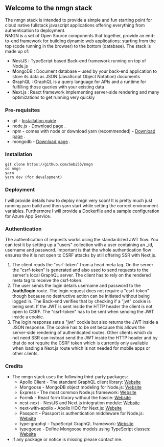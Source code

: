 ## Welcome to the nmgn stack

The nmgn stack is intended to provide a simple and fun starting point for cloud native fullstack javascript applications offering everything from authentication to deployment.   
NMGN is a set of Open Source components that together, provide an end-to-end framework for building dynamic web applications; starting from the top (code running in the browser) to the bottom (database). The stack is made up of:

- **N**estJS : TypeScript based Back-end framework running on top of Node.js
- **M**ongoDB : Document database – used by your back-end application to store its data as JSON (JavaScript Object Notation) documents
- **G**raphQL : GraphQL is a query language for APIs and a runtime for fulfilling those queries with your existing data
- **N**ext.js : React framework implementing server-side rendering and many optimizations to get running very quickly

### Pre-requisites
* git - [Installation guide](https://www.linode.com/docs/development/version-control/how-to-install-git-on-linux-mac-and-windows/) .  
* node.js - [Download page](https://nodejs.org/en/download/) .  
* npm - comes with node or download yarn (recommended) - [Download page](https://yarnpkg.com/lang/en/docs/install) .  
* mongodb - [Download page](https://www.mongodb.com/download-center/community) .  

### Installation 
``` 
git clone https://github.com/Sebi55/nmgn
cd nmgn
yarn
yarn dev (for development)
```

### Deployment
I will provide details how to deploy nmgn very soon!
It is pretty much just running yarn build and then yarn start while setting the correct environment variables.
Furthermore I will provide a Dockerfile and a sample configuration for Azure App Service.

### Authentication
The authentication of requests works using the standardized JWT flow.
You can test it by setting up a "users" collection with a user containing an _id, username and password.
Important is that the whole authentication flow ensures the it is not open to CSRF attacks by still offering SSR with Next.js.
1. The client reads the "csrf-token" from a head meta tag. On the server the "csrf-token" is generated and also used to send requests to the server's local GraphQL server. The client has to rely on the rendered meta tag to receive the csrf-token.
2. The user sends the login details
 username and password to the **/auth/login** route. The login request does not require a "csrf-token" though because no destructive action can be initiated without being logged in. The Back-end verifies that by checking if a "jwt" cookie is being sent. If the JWT is sent inside the HTTP header the client is not open to CSRF. The "csrf-token" has to be sent when sending the JWT inside a cookie.
3. The login response sets a "jwt" cookie but also returns the JWT inside a JSON response. The cookie has to be set because this allows the server-side rendering of authenticated routes. Other clients which do not need SSR can instead send the JWT inside the HTTP header and by that do not require the CSRF token which is currently only available when loading a Next.js route which is not needed for mobile apps or other clients.

### Credits 
- The nmgn stack uses the following third-party packages:
	- Apollo Client - The standard GraphQL client library: [Website](https://www.apollographql.com/)
	- Mongoose - MongoDB object modeling for Node.js: [Website](https://mongoosejs.com/)
	- Express - The most common Node.js framework: [Website](https://expressjs.com/)
	- Formik - React form library without the hassle: [Website](https://jaredpalmer.com/formik)
	- nest-next - NestJS and Next.js integration module: [Website](https://github.com/kyle-mccarthy/nest-next#readme)
	- next-with-apollo - Apollo HOC for Next.js: [Website](https://github.com/lfades/next-with-apollo)
	- Passport - Passport is authentication middleware for Node.js: [Website](http://www.passportjs.org/)
	- type-graphql - TypeScript GraphQL framework: [Website](https://typegraphql.ml/) 
	- typegoose - Define Mongoose models using TypeScript classes: [Website](https://github.com/typegoose/typegoose) 
- If any package or notice is missing please contact me.
